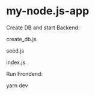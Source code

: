# my-node.js-app


Create DB and start Backend:
 
create_db.js

seed.js

index.js


Run Frondend:

yarn dev
